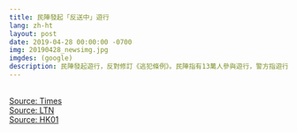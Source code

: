 ```yaml
---
title: 民陣發起「反送中」遊行
lang: zh-ht
layout: post
date: 2019-04-28 00:00:00 -0700
img: 20190428_newsimg.jpg
imgdes: (google)
description: 民陣發起遊行，反對修訂《逃犯條例》。民陣指有13萬人參與遊行，警方指遊行人數高峰期有2.28萬人，是特首林鄭月娥上任後，人數創新高的遊行。
---
```


<br>[Source: Times](https://www.reuters.com/article/us-hongkong-politics-extradition/thousands-take-to-hong-kong-streets-to-protest-new-extradition-laws-idUSKCN1S405E)
<br>[Source: LTN](https://news.ltn.com.tw/news/world/breakingnews/2773172)
<br>[Source: HK01](https://www.hk01.com/%E6%94%BF%E6%83%85/322949/%E9%80%83%E7%8A%AF%E6%A2%9D%E4%BE%8B-%E6%B0%91%E9%99%A3-13%E8%90%AC%E4%BA%BA%E9%81%8A%E8%A1%8C-%E8%AD%A6%E6%96%B9-2-28%E8%90%AC%E4%BA%BA-%E5%89%B5%E6%9E%97%E9%84%AD%E4%B8%8A%E4%BB%BB%E6%96%B0%E9%AB%98)

